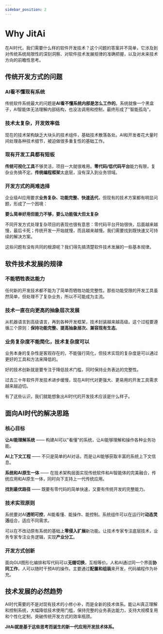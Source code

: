 ```yaml
---
sidebar_position: 2
---
```


# Why JitAi

在AI时代，我们需要什么样的软件开发技术？这个问题的答案并不简单，它涉及到对传统系统局限性的深刻洞察、对软件技术发展规律的准确把握，以及对未来技术方向的前瞻性思考。

## 传统开发方式的问题

### AI看不懂现有系统

传统软件系统最大的问题是**AI看不懂系统内部是怎么工作的**。系统就像一个黑盒子，AI智能体无法理解内部结构，也没法调用和控制，最终形成了"智能孤岛"。

### 技术太复杂，开发效率低

现在的技术架构缺乏大块头的技术组件，基础技术散落各处。AI和开发者花大量时间处理各种技术细节，被迫做很多重复性的基础工作。

### 现有开发工具都有短板

**传统可视化工具**不够灵活，项目一大就很难用。**零代码/低代码平台**能力有限，复杂业务搞不定。**传统编程框架**太底层，没有深入到业务领域。

### 开发方式的两难选择

企业级AI应用要求**业务复杂、功能完整、快速迭代**，但现有的技术方案都有明显问题，形成了一个困境：

**要么简单好用但能力不够，要么功能强大但太复杂**

不同开发方式处理复杂项目的表现也很有意思：零代码平台开始很快，后面越来越慢，最后卡死；传统开发一开始就慢，而且越来越慢。我们需要找到既快速又可持续的解决方案。

这些问题有没有共同的根源呢？我们得先搞清楚软件技术发展的一些基本规律。

## 软件技术发展的规律

### 不能牺牲表达能力

任何新的开发技术都不能为了简单而牺牲功能完整性。那些功能受限的开发工具虽然简单，但处理不了复杂业务，所以不可能成为主流。

### 技术一直在向更高的抽象层次发展

从机器语言到高级语言，再到各种开发框架，技术封装越来越高级。这个过程要遵循三个原则：**保持功能完整、提高抽象层次、兼容现有生态**。

### 业务复杂度不能简化，技术复杂度可以

业务本身的复杂性是客观存在的，不能强行简化，但技术实现的复杂度是可以通过更好的工具和方法来降低的。

好的技术创新就是要专注于降低技术门槛，同时保持业务表达的完整性。

过去三十年软件开发技术进步缓慢，现在AI时代对更强大、更易用的开发工具需求越来越迫切。

有了这些认识，我们就能想象出AI时代的开发技术应该是什么样子。

## 面向AI时代的解决思路

### 核心目标

**让AI能理解系统** —— 构建AI可以"看懂"的系统，让AI能够理解和操作各种业务功能。

**AI上下文工程** —— 不只是简单的AI对话，而是让AI能够获取丰富的系统上下文信息。

**系统和AI原生一体** —— 在技术架构层面实现传统软件和AI智能体的完美融合，传统应用和AI原生一体，同时向下支持上一代传统应用。

**找到最优路径** —— 既要有零代码的简单快速，又要有传统开发的完整能力。


### 技术实现原则

系统要对AI**透明可控**，AI能看懂、能操作、能控制。系统组件可以在运行时**动态灵活**组合，适应不同需求。

可以在不改动原有系统的基础上**零侵入扩展**新功能。让技术专家专注底层技术，业务专家专注业务逻辑，实现**产业分工**。

### 开发方式创新

面向GUI图形化编排和写代码可以**无缝切换**，互相等价。人和AI通过同一个界面**协同工作**，人可以随时干预AI的操作。主要通过**配置和组装**来开发，代码编程作为补充。

## 技术发展的必然趋势

AI时代需要的不是对现有技术的小修小补，而是全新的技术体系。能让AI真正理解和控制系统，大幅降低技术使用门槛，保持完整的业务表达能力，支持大规模复用和个性化定制，突破传统开发方式的效率瓶颈。

**JitAi就是基于这些思考而诞生的新一代应用开发技术体系。**

